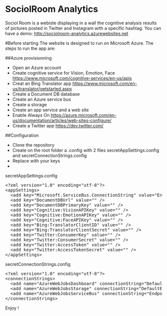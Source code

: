 # SociolRoom Analytics
Sociol Room is a webiste displaying in a wall the cognitive analysis results of pictures posted in Twitter and Instagram with a specific hashtag.
You can have a demo: http://sociolroom-analytics.azurewebsites.net

#Before starting
The website is designed to run on Microsoft Azure.
The steps to run the app are:

##Azure provisionning
* Open an Azure account
* Create cognitive service for Vision, Emotion, Face https://www.microsoft.com/cognitive-services/en-us/apis
* Creat an Bing Translator app https://www.microsoft.com/en-us/translator/getstarted.aspx
* Create a Document DB database
* Create an Azure service bus
* Create a storage
* Create an app service and a web site
* Enable Always On https://azure.microsoft.com/en-us/documentation/articles/web-sites-configure/
* Create a Twitter app https://dev.twitter.com/

##Configuration
* Clone the repository
* Create on the root folder a .config with 2 files secretAppSettings.config and secretConnectionStrings.config
* Replace with your keys
* 
secretAppSettings.config
<pre>
&lt;?xml version="1.0" encoding="utf-8"?&gt;
&lt;appSettings&gt;
  &lt;add key="Microsoft.ServiceBus.ConnectionString" value="Endpoint=sb://[ENDPOINT];SharedAccessKeyName=[KeyName];SharedAccessKey=[Key]"/&gt;
  &lt;add key="DocumentDBUrl" value="" /&gt;
  &lt;add key="DocumentDBPrimaryKey" value="" /&gt;
  &lt;add key="Cognitive:VisionAPIKey" value="" /&gt;
  &lt;add key="Cognitive:EmotionAPIKey" value="" /&gt;
  &lt;add key="Cognitive:FaceAPIKey" value="" /&gt;
  &lt;add key="Bing:TranslatorClientID" value="" /&gt;
  &lt;add key="Bing:TranslatorClientSecret" value="" /&gt;
  &lt;add key="Twitter:ConsumerKey" value="" /&gt;
  &lt;add key="Twitter:ConsumerSecret" value="" /&gt;
  &lt;add key="Twitter:AccessToken" value="" /&gt;
  &lt;add key="Twitter:AccessTokenSecret" value="" /&gt;
&lt;/appSettings&gt;
</pre>
secretConnectionStrings.config
<pre>
&lt;?xml version="1.0" encoding="utf-8"?&gt;
&lt;connectionStrings&gt;
  &lt;add name="AzureWebJobsDashboard" connectionString="DefaultEndpointsProtocol=https;AccountName=[Account];AccountKey=[Key]" /&gt;
  &lt;add name="AzureWebJobsStorage" connectionString="DefaultEndpointsProtocol=https;AccountName=[Account]AccountKey=[Key]" /&gt;
  &lt;add name="AzureWebJobsServiceBus" connectionString="Endpoint=sb://[ENDPOINT];SharedAccessKeyName=[KeyName];SharedAccessKey=[Key]" /&gt;
&lt;/connectionStrings&gt;
</pre>
Enjoy !
